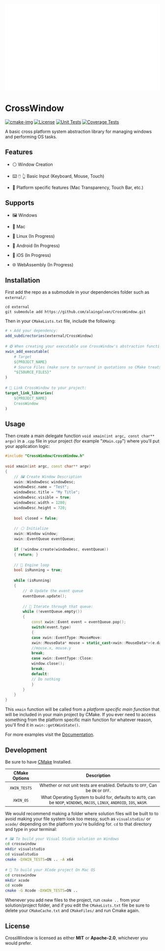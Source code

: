 <p align="center">
  <img src="docs/images/cover.gif" alt="Logo"/>
</p>


# CrossWindow

[![cmake-img]][cmake-url]
[![License][license-img]][license-url]
[![Unit Tests][travis-img]][travis-url]
[![Coverage Tests][codecov-img]][codecov-url]

A basic cross platform system abstraction library for managing windows and performing OS tasks. 

## Features

- ⚪ Window Creation

- ⌨️ 🖱️ 👆 Basic Input (Keyboard, Mouse, Touch)

- 👻 Platform specific features (Mac Transparency, Touch Bar, etc.)

## Supports

- 🖼️ Windows

- 🍎 Mac

- 🐧 Linux (In Progress)

- 🤖 Android (In Progress)

- 📱 iOS (In Progress)

- 🌐 WebAssembly (In Progress)


## Installation

First add the repo as a submodule in your dependencies folder such as `external/`:

```
cd external
git submodule add https://github.com/alaingalvan/CrossWindow.git
```

Then in your `CMakeLists.txt` file, include the following:

```cmake
# ⬇ Add your dependency:
add_subdirectories(external/CrossWindow)

# ❎ When creating your executable use CrossWindow's abstraction function:
xwin_add_executable(
    # Target
    ${PROJECT_NAME}
    # Source Files (make sure to surround in quotations so CMake treats it as a list)
    "${SOURCE_FILES}"
)

# 🔗 Link CrossWindow to your project:
target_link_libraries(
    ${PROJECT_NAME}
    CrossWindow
)
```

## Usage

Then create a main delegate function `void xmain(int argc, const char** argv)` in a `.cpp` file in your project (for example "`XMain.cpp`") where you'll put your application logic:

```cpp
#include "CrossWindow/CrossWindow.h"

void xmain(int argc, const char** argv)
{
    // 🖼️ Create Window Description
    xwin::WindowDesc windowDesc;
    windowDesc.name = "Test";
    windowDesc.title = "My Title";
    windowDesc.visible = true;
    windowDesc.width = 1280;
    windowDesc.height = 720;

    bool closed = false;
    
    // ⚪ Initialize
    xwin::Window window;
    xwin::EventQueue eventQueue;

    if (!window.create(windowDesc, eventQueue))
    { return; }

    // 🏁 Engine loop
    bool isRunning = true;

    while (isRunning)
    {
        // ♻️ Update the event queue
        eventQueue.update();

        // 🎈 Iterate through that queue:
        while (!eventQueue.empty())
        {
            const xwin::Event event = eventQueue.pop();
            switch(event.type)
            {
            case xwin::EventType::MouseMove:
            xwin::MouseData* mouse = static_cast<xwin::MouseData*>(e.data);
            //mouse.x, mouse.y
            break;
            case xwin::EventType::Close:
            window.close();
            break;
            default:
            // Do nothing
            }
        }
    }
}
```

This `xmain` function will be called from a *platform specific main function* that will be included in your main project by CMake. If you ever need to access something from the platform specific main function for whatever reason, you'll find it in `xwin::getXWinState()`.

For more examples visit the [Documentation](/docs).

## Development

Be sure to have [CMake](https://cmake.org) Installed.

| CMake Options | Description |
|:-------------:|:-----------:|
| `XWIN_TESTS` | Whether or not unit tests are enabled. Defaults to `OFF`, Can be `ON` or `OFF`. |
| `XWIN_OS` | What Operating System to build for, defaults to `AUTO`, can be `NOOP`, `WINDOWS`, `MACOS`, `LINUX`, `ANDROID`, `IOS`, `WASM`. |

We would recommend making a folder where solution files will be built to to avoid making your file system look too messy, such as `visualstudio/` or `xcode/` depending on the platform you're building for. `cd` to that directory and type in your terminal:

```bash
# 🖼️ To build your Visual Studio solution on Windows
cd crosswindow
mkdir visualstudio
cd visualstudio
cmake -DXWIN_TESTS=ON .. -A x64

# 🍎 To build your XCode project On Mac OS
cd crosswindow
mkdir xcode
cd xcode
cmake -G Xcode -DXWIN_TESTS=ON ..
```

Whenever you add new files to the project, run `cmake ..` from your solution/project folder, and if you edit the `CMakeLists.txt` file be sure to delete your `CMakeCache.txt` and `CMakeFiles/` and run Cmake again.

## License

CrossWindow is licensed as either **MIT** or **Apache-2.0**, whichever you would prefer.

[cmake-img]: https://img.shields.io/badge/cmake-3.9-1f9948.svg?style=flat-square
[cmake-url]: https://cmake.org/
[license-img]: https://img.shields.io/:license-mit-blue.svg?style=flat-square
[license-url]: https://opensource.org/licenses/MIT
[travis-img]: https://img.shields.io/travis/alaingalvan/crosswindow.svg?style=flat-square
[travis-url]: https://travis-ci.org/alaingalvan/crosswindow
[codecov-img]:https://img.shields.io/codecov/c/github/alaingalvan/crosswindow.svg?style=flat-square
[codecov-url]: https://codecov.io/gh/alaingalvan/crosswindow
